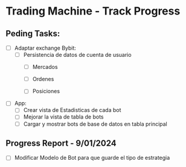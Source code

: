 # Trading Machine - Track Progress


## Peding Tasks:
- [ ] Adaptar exchange Bybit:
    - [ ] Persistencia de datos de cuenta de usuario
      - [ ] Mercados
      - [ ] Ordenes
      - [ ] Posiciones

 
- [ ] App:
  - [ ] Crear vista de Estadisticas de cada bot
  - [ ] Mejorar la vista de tabla de bots
  - [ ] Cargar y mostrar bots de base de datos en tabla principal

## Progress Report - 9/01/2024
- [ ] Modificar Modelo de Bot para que guarde el tipo de estrategia
